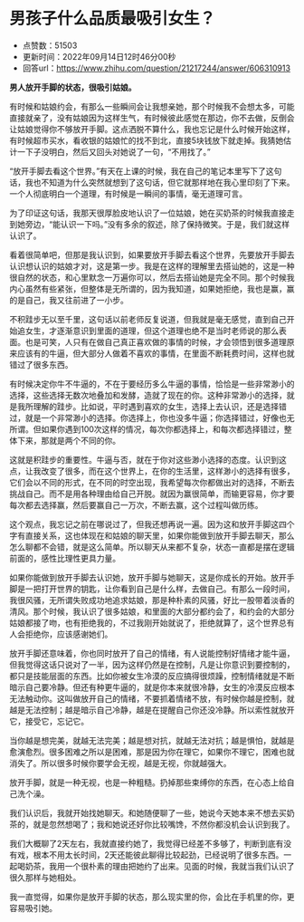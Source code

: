 # 男孩子什么品质最吸引女生？
- 点赞数：51503
- 更新时间：2022年09月14日12时46分00秒
- 回答url：https://www.zhihu.com/question/21217244/answer/606310913
<body>
 <p data-pid="71v56zsP"><b>男人放开手脚的状态，很吸引姑娘。</b></p>
 <p data-pid="cAWl5vlA">有时候和姑娘约会，有那么一些瞬间会让我想亲她，那个时候我不会想太多，可能直接就亲了，没有姑娘因为这样生气，有时候彼此感觉在那边，你不去做，反倒会让姑娘觉得你不够放开手脚。这点洒脱不算什么，我也忘记是什么时候开始这样，有时候超市买水，看收银的姑娘忙的找不到北，直接5块钱放下就走掉。我猜她估计一下子没明白，然后又回头对她说了一句，“不用找了。”</p>
 <p data-pid="G37_zLFq">“放开手脚去看这个世界。”有天在上课的时候，我在自己的笔记本里写下了这句话，我也不知道为什么突然就想到了这句话，但它就那样地在我心里印刻了下来。一个人彻底明白一个道理，有时候是一瞬间的事情，毫无道理可言。</p>
 <p data-pid="JfjPOKck">为了印证这句话，我那天很厚脸皮地认识了一位姑娘，她在买奶茶的时候我直接走到她旁边，“能认识一下吗。”没有多余的叙述，除了保持微笑。于是，我们就这样认识了。</p>
 <p data-pid="i8GJL08K">看着很简单吧，但那是我认识到，如果要放开手脚去看这个世界，先要放开手脚去认识想认识的姑娘才对，这是第一步。我是在这样的理解里去搭讪她的，这是一种很自然的状态，和心里默念一万遍你可以，然后去搭讪她是完全不同。那个时候我内心虽然有些紧张，但整体是无所谓的，因为我知道，如果她拒绝，我也是赢，赢的是自己，我又往前进了一小步。</p>
 <p data-pid="JMm5V3i5">不积跬步无以至千里，这句话以前老师反复说道，但我就是毫无感觉，直到自己开始追女生，才逐渐意识到里面的道理，但这个道理也绝不是当时老师说的那么表面。也是可笑，人只有在做自己真正喜欢做的事情的时候，才会领悟到很多道理原来应该有的牛逼，但大部分人做着不喜欢的事情，在里面不断耗费时间，这样也就错过了很多东西。</p>
 <p data-pid="e9dAZtJP">有时候决定你牛不牛逼的，不在于要经历多么牛逼的事情，恰恰是一些非常渺小的选择，这些选择无数次地叠加和发酵，造就了现在的你。这种非常渺小的选择，就是我所理解的跬步。比如说，平时遇到喜欢的女生，选择上去认识，还是选择错过，就是一个非常渺小的选择。你选择上，你也没多牛逼；你选择错过，好像也无所谓。但如果你遇到100次这样的情况，每次你都选择上，和每次都选择错过，整体下来，那就是两个不同的你。</p>
 <p data-pid="hdW2u-wQ">这就是积跬步的重要性。牛逼与否，就在于你对这些渺小选择的态度。认识到这点，让我改变了很多，而在这个世界上，在你的生活里，这样渺小的选择有很多，它们会以不同的形式，在不同的时空出现，我希望每次你都做出对的选择，不断去挑战自己。而不是用各种理由给自己开脱。就因为赢很简单，而输更容易，你才要每次都去选择赢，然后要赢自己一万次，不断去赢，这个过程叫做历练。</p>
 <p data-pid="U26LLR9y">这个观点，我忘记之前在哪说过了，但我还想再说一遍。因为这和放开手脚这四个字有直接关系，这也体现在和姑娘的聊天里，如果你能做到放开手脚去聊天，那么怎么聊都不会错，就是这么简单。所以聊天从来都不复杂，状态一直都是摆在逻辑前面的，感性比理性更具力量。</p>
 <p data-pid="LRcYLx6P">如果你能做到放开手脚去认识她，放开手脚与她聊天，这是你成长的开始。放开手脚是一把打开世界的钥匙，让你看到自己是什么样，去做自己。有那么一段时间，我很风骚，无所谓失败成功地追求姑娘，那是种朴素的风骚，好比一股带着淡香的清风。那个时候，我认识了很多姑娘，和里面的大部分都约会了，和约会的大部分姑娘都接了吻，也有拒绝我的，不过我刚开始就说了，拒绝就算了，这个世界总有人会拒绝你，应该感谢她们。</p>
 <p data-pid="cLscVBUA">放开手脚还意味着，你也同时放开了自己的情绪，有人说能控制好情绪才能牛逼，但我觉得这话只说对了一半，因为这样仍然是在控制，凡是让你意识到要控制的，都只是技能层面的东西。比如你被女生冷漠的反应搞得很烦躁，控制情绪就是不断暗示自己要冷静。但还有种更牛逼的，就是你本来就很冷静，女生的冷漠反应根本无法触动你。这叫做放开自己的情绪，不要抓着情绪不放，有时候你越是控制，就越是无法控制；越是暗示自己冷静，越是在提醒自己你还没冷静。所以索性就放开它，接受它，忘记它。</p>
 <p data-pid="DoUfZknc">当你越是想完美，就越无法完美；越是想对抗，就越无法对抗；越是惧怕，就越是愈演愈烈。很多困难之所以是困难，那是因为你在理它，如果你不理它，困难也就消失了。所以很多时候你要学会无视，越是无视，你就越强大。</p>
 <p data-pid="NB1ajkiY">放开手脚，就是一种无视，也是一种粗糙。扔掉那些束缚你的东西，在心态上给自己洗个澡。</p>
 <p data-pid="14pEGPic">我们认识后，我就开始找她聊天。和她随便聊了一些，她说今天她本来不想去买奶茶的，就是忽然想喝了；我和她说还好你比较嘴馋，不然你都没机会认识到我了。</p>
 <p data-pid="tEfOnegM">我们大概聊了2天左右，我就直接约她了，我觉得已经差不多够了，判断到底有没有戏，根本不用太长时间，2天还能彼此聊得比较起劲，已经说明了很多东西。一起喝奶茶，我用一个很朴素的理由把她约了出来。见面的时候，我就当我们认识了很久那样与她相处。</p>
 <p data-pid="x-M5JJxv">我一直觉得，如果你是放开手脚的状态，那么现实里的你，会比在手机里的你，更容易吸引她。</p>
 <p data-pid="UfZ-Y2Fb"></p>
</body>